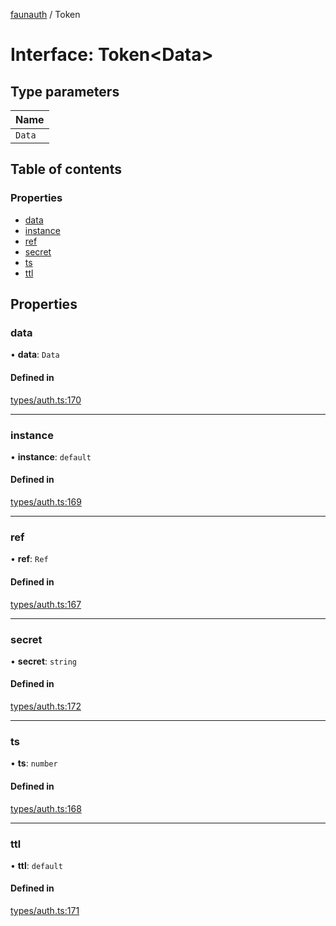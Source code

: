 [faunauth](../index.md) / Token

# Interface: Token<Data\>

## Type parameters

| Name |
| :------ |
| `Data` |

## Table of contents

### Properties

- [data](Token.md#data)
- [instance](Token.md#instance)
- [ref](Token.md#ref)
- [secret](Token.md#secret)
- [ts](Token.md#ts)
- [ttl](Token.md#ttl)

## Properties

### data

• **data**: `Data`

#### Defined in

[types/auth.ts:170](https://github.com/alexnitta/faunauth/blob/b5e2f1f/src/types/auth.ts#L170)

___

### instance

• **instance**: `default`

#### Defined in

[types/auth.ts:169](https://github.com/alexnitta/faunauth/blob/b5e2f1f/src/types/auth.ts#L169)

___

### ref

• **ref**: `Ref`

#### Defined in

[types/auth.ts:167](https://github.com/alexnitta/faunauth/blob/b5e2f1f/src/types/auth.ts#L167)

___

### secret

• **secret**: `string`

#### Defined in

[types/auth.ts:172](https://github.com/alexnitta/faunauth/blob/b5e2f1f/src/types/auth.ts#L172)

___

### ts

• **ts**: `number`

#### Defined in

[types/auth.ts:168](https://github.com/alexnitta/faunauth/blob/b5e2f1f/src/types/auth.ts#L168)

___

### ttl

• **ttl**: `default`

#### Defined in

[types/auth.ts:171](https://github.com/alexnitta/faunauth/blob/b5e2f1f/src/types/auth.ts#L171)

